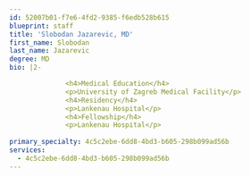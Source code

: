 ```yaml
---
id: 52007b01-f7e6-4fd2-9385-f6edb528b615
blueprint: staff
title: 'Slobodan Jazarevic, MD'
first_name: Slobodan
last_name: Jazarevic
degree: MD
bio: |2-

              <h4>Medical Education</h4>
              <p>University of Zagreb Medical Facility</p>
              <h4>Residency</h4>
              <p>Lankenau Hospital</p>
              <h4>Fellowship</h4>
              <p>Lankenau Hospital</p>
          
primary_specialty: 4c5c2ebe-6dd8-4bd3-b605-298b099ad56b
services:
  - 4c5c2ebe-6dd8-4bd3-b605-298b099ad56b
---
```

